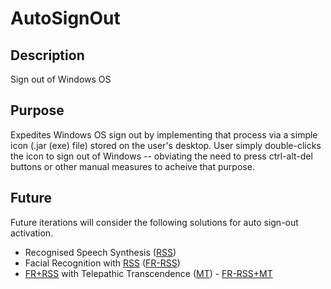 # AutoSignOut

## Description
Sign out of Windows OS

## Purpose
Expedites Windows OS sign out by implementing that process via a simple icon (.jar (exe) file) stored on the user's desktop. 
User simply double-clicks the icon to sign out of Windows -- obviating the need to press ctrl-alt-del buttons or other manual measures to acheive that purpose. 

## Future
Future iterations will consider the following solutions for auto sign-out activation.
<ul>
  <li>Recognised Speech Synthesis (<a href='#' title='Recognised Speech Synthesis'>RSS</a>)</li>
  <li>Facial Recognition with <a href='#' title='Recognised Speech Synthesis'>RSS</a> 
    (<a href='#' title='Facial Recognition + Recognised Speech Synthesis'>FR-RSS</a>)</li>
  <li><a href='#' title='Facial Recognition + Recognised Speech Synthesis'>FR+RSS</a> with Telepathic Transcendence (<a href='#' title='Mental Telepathy'>MT</a>) - <a href='#' title='Facial Recognition + Recognised Speech Synthesis + Mental Telepathy'>FR-RSS+MT</a></li>
</ul>
